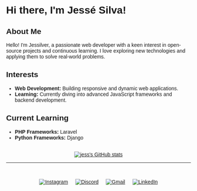 <!DOCTYPE html>
<html lang="en">
<head>
<meta charset="UTF-8">
<meta name="viewport" content="width=device-width, initial-scale=1.0">
<title>Jessé Silva's Profile</title>
<link href="https://fonts.googleapis.com/css2?family=Poppins:wght@400;700&display=swap" rel="stylesheet">
<style>
body {
    font-family: 'Poppins', sans-serif;
}
h1, h2 {
    font-family: 'Poppins', sans-serif;
}
.center {
    display: flex;
    justify-content: center;
}
.social-links a {
    margin: 0 10px;
}
</style>
</head>
<body>
<h1>Hi there, I'm Jessé Silva!</h1>
    <!-- # Hi there, I'm Jessé Silva! 👋 -->

<h2>About Me</h2>
<p>Hello! I'm <span>Jessilver</span>, a passionate web developer with a keen interest in open-source projects and continuous learning. I love exploring new technologies and applying them to solve real-world problems.</p>

<h2>Interests</h2>
<ul>
    <li><strong>Web Development:</strong> Building responsive and dynamic web applications.</li>
    <li><strong>Learning:</strong> Currently diving into advanced JavaScript frameworks and backend development.</li>
</ul>

<h2>Current Learning</h2>
<ul>
    <li><strong>PHP Frameworks:</strong> Laravel</li>
    <li><strong>Python Frameworks:</strong> Django</li>
</ul>

<br>

<div class="center">
    <a href="https://github.com/anuraghazra/github-readme-stats">
        <img src="https://github-readme-stats.vercel.app/api?username=jessilver&show_icons=true&theme=dracula" alt="jess's GitHub stats">
    </a>
</div>

<hr><br>

<p class="center social-links">
    <a href="https://instagram.com/jes.silv4" target="_blank">
        <img src="https://img.shields.io/badge/-Instagram-%23E4405F?style=for-the-badge&logo=instagram&logoColor=white" alt="Instagram">
    </a>
    <a href="#" target="_blank">
        <img src="https://img.shields.io/badge/Discord-7289DA?style=for-the-badge&logo=discord&logoColor=white" alt="Discord">
    </a>
    <a href="mailto:jesse1eliseu@gmail.com" target="_blank">
        <img src="https://img.shields.io/badge/-Gmail-%23333?style=for-the-badge&logo=gmail&logoColor=white" alt="Gmail">
    </a>
    <a href="https://www.linkedin.com/in/jess%C3%A9-eliseu-nunes-da-silva-68283127b/" target="_blank">
        <img src="https://img.shields.io/badge/-LinkedIn-%230077B5?style=for-the-badge&logo=linkedin&logoColor=white" alt="LinkedIn">
    </a>
</p>
</body>
</html>